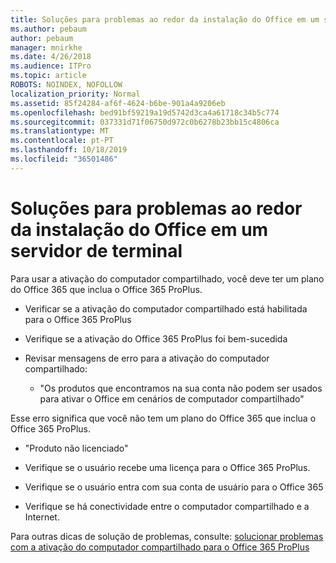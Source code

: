 ```yaml
---
title: Soluções para problemas ao redor da instalação do Office em um servidor de terminal
ms.author: pebaum
author: pebaum
manager: mnirkhe
ms.date: 4/26/2018
ms.audience: ITPro
ms.topic: article
ROBOTS: NOINDEX, NOFOLLOW
localization_priority: Normal
ms.assetid: 85f24284-af6f-4624-b6be-901a4a9206eb
ms.openlocfilehash: bed91bf59219a19d5742d3ca4a61718c34b5c774
ms.sourcegitcommit: 037331d71f06750d972c0b6278b23bb15c4806ca
ms.translationtype: MT
ms.contentlocale: pt-PT
ms.lasthandoff: 10/18/2019
ms.locfileid: "36501486"
---
```

# <a name="solutions-for-issues-around-installing-office-on-a-terminal-server"></a>Soluções para problemas ao redor da instalação do Office em um servidor de terminal

Para usar a ativação do computador compartilhado, você deve ter um plano do Office 365 que inclua o Office 365 ProPlus.
  
- Verificar se a ativação do computador compartilhado está habilitada para o Office 365 ProPlus
    
- Verifique se a ativação do Office 365 ProPlus foi bem-sucedida
    
- Revisar mensagens de erro para a ativação do computador compartilhado:
    
  - "Os produtos que encontramos na sua conta não podem ser usados para ativar o Office em cenários de computador compartilhado"
  
Esse erro significa que você não tem um plano do Office 365 que inclua o Office 365 ProPlus.
    
  - "Produto não licenciado"
    
  - Verifique se o usuário recebe uma licença para o Office 365 ProPlus.
    
  - Verifique se o usuário entra com sua conta de usuário para o Office 365
    
  - Verifique se há conectividade entre o computador compartilhado e a Internet.
    
Para outras dicas de solução de problemas, consulte: [solucionar problemas com a ativação do computador compartilhado para o Office 365 ProPlus](https://docs.microsoft.com/DeployOffice/troubleshoot-issues-with-shared-computer-activation-for-office-365-proplus)
  


